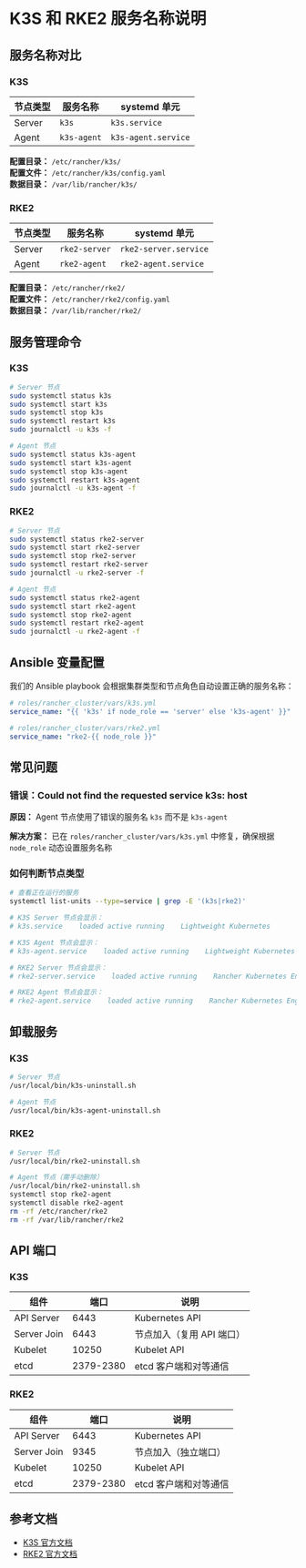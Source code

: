 # K3S 和 RKE2 服务名称说明

## 服务名称对比

### K3S

| 节点类型 | 服务名称 | systemd 单元 |
|---------|---------|-------------|
| Server | `k3s` | `k3s.service` |
| Agent | `k3s-agent` | `k3s-agent.service` |

**配置目录：** `/etc/rancher/k3s/`  
**配置文件：** `/etc/rancher/k3s/config.yaml`  
**数据目录：** `/var/lib/rancher/k3s/`

### RKE2

| 节点类型 | 服务名称 | systemd 单元 |
|---------|---------|-------------|
| Server | `rke2-server` | `rke2-server.service` |
| Agent | `rke2-agent` | `rke2-agent.service` |

**配置目录：** `/etc/rancher/rke2/`  
**配置文件：** `/etc/rancher/rke2/config.yaml`  
**数据目录：** `/var/lib/rancher/rke2/`

## 服务管理命令

### K3S

```bash
# Server 节点
sudo systemctl status k3s
sudo systemctl start k3s
sudo systemctl stop k3s
sudo systemctl restart k3s
sudo journalctl -u k3s -f

# Agent 节点
sudo systemctl status k3s-agent
sudo systemctl start k3s-agent
sudo systemctl stop k3s-agent
sudo systemctl restart k3s-agent
sudo journalctl -u k3s-agent -f
```

### RKE2

```bash
# Server 节点
sudo systemctl status rke2-server
sudo systemctl start rke2-server
sudo systemctl stop rke2-server
sudo systemctl restart rke2-server
sudo journalctl -u rke2-server -f

# Agent 节点
sudo systemctl status rke2-agent
sudo systemctl start rke2-agent
sudo systemctl stop rke2-agent
sudo systemctl restart rke2-agent
sudo journalctl -u rke2-agent -f
```

## Ansible 变量配置

我们的 Ansible playbook 会根据集群类型和节点角色自动设置正确的服务名称：

```yaml
# roles/rancher_cluster/vars/k3s.yml
service_name: "{{ 'k3s' if node_role == 'server' else 'k3s-agent' }}"

# roles/rancher_cluster/vars/rke2.yml
service_name: "rke2-{{ node_role }}"
```

## 常见问题

### 错误：Could not find the requested service k3s: host

**原因：** Agent 节点使用了错误的服务名 `k3s` 而不是 `k3s-agent`

**解决方案：** 已在 `roles/rancher_cluster/vars/k3s.yml` 中修复，确保根据 `node_role` 动态设置服务名称

### 如何判断节点类型

```bash
# 查看正在运行的服务
systemctl list-units --type=service | grep -E '(k3s|rke2)'

# K3S Server 节点会显示：
# k3s.service    loaded active running    Lightweight Kubernetes

# K3S Agent 节点会显示：
# k3s-agent.service    loaded active running    Lightweight Kubernetes

# RKE2 Server 节点会显示：
# rke2-server.service    loaded active running    Rancher Kubernetes Engine v2 (server)

# RKE2 Agent 节点会显示：
# rke2-agent.service    loaded active running    Rancher Kubernetes Engine v2 (agent)
```

## 卸载服务

### K3S

```bash
# Server 节点
/usr/local/bin/k3s-uninstall.sh

# Agent 节点
/usr/local/bin/k3s-agent-uninstall.sh
```

### RKE2

```bash
# Server 节点
/usr/local/bin/rke2-uninstall.sh

# Agent 节点（需手动删除）
/usr/local/bin/rke2-uninstall.sh
systemctl stop rke2-agent
systemctl disable rke2-agent
rm -rf /etc/rancher/rke2
rm -rf /var/lib/rancher/rke2
```

## API 端口

### K3S

| 组件 | 端口 | 说明 |
|-----|------|------|
| API Server | 6443 | Kubernetes API |
| Server Join | 6443 | 节点加入（复用 API 端口） |
| Kubelet | 10250 | Kubelet API |
| etcd | 2379-2380 | etcd 客户端和对等通信 |

### RKE2

| 组件 | 端口 | 说明 |
|-----|------|------|
| API Server | 6443 | Kubernetes API |
| Server Join | 9345 | 节点加入（独立端口） |
| Kubelet | 10250 | Kubelet API |
| etcd | 2379-2380 | etcd 客户端和对等通信 |

## 参考文档

- [K3S 官方文档](https://docs.k3s.io/)
- [RKE2 官方文档](https://docs.rke2.io/)

